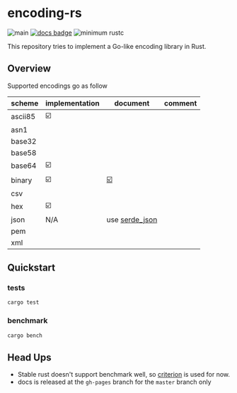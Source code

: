 # encoding-rs

![main](https://github.com/sammyne/encoding-rs/workflows/build/badge.svg?branch=main)
[![docs badge](https://img.shields.io/badge/docs-0.2.0-blue)](https://sammyne.github.io/encoding-rs/encoding/)
![minimum rustc](https://img.shields.io/badge/rustc-1.54%2B-blue)

This repository tries to implement a Go-like encoding library in Rust.

## Overview

Supported encodings go as follow

| scheme  | implementation          | document                               | comment |
| ------- | ----------------------- | -------------------------------------- | ------- |
| ascii85 | :ballot_box_with_check: |
| asn1    |                         |
| base32  |                         |
| base58  |                         |
| base64  | :ballot_box_with_check: |                                        |         |
| binary  | :ballot_box_with_check: | [:ballot_box_with_check:][binary-docs] |
| csv     |                         |
| hex     | :ballot_box_with_check: |
| json    | N/A                     | use [serde_json]                       |
| pem     |                         |
| xml     |                         |

## Quickstart

### tests

```bash
cargo test
```

### benchmark

```bash
cargo bench
```

## Head Ups

- Stable rust doesn't support benchmark well, so [criterion](https://crates.io/crates/criterion) is used for now.
- docs is released at the `gh-pages` branch for the `master` branch only

[binary-docs]: https://sammyne.github.io/encoding-rs/encoding/binary/index.html
[serde_json]: https://crates.io/crates/serde_json

